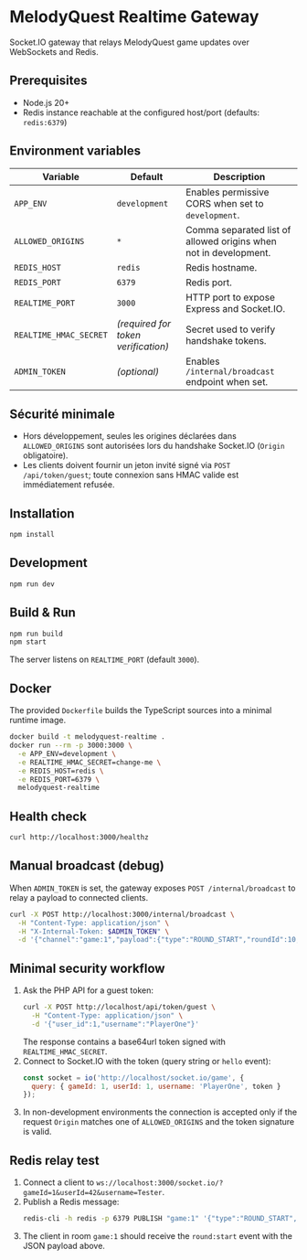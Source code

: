 # MelodyQuest Realtime Gateway

Socket.IO gateway that relays MelodyQuest game updates over WebSockets and Redis.

## Prerequisites

- Node.js 20+
- Redis instance reachable at the configured host/port (defaults: `redis:6379`)

## Environment variables

| Variable | Default | Description |
| --- | --- | --- |
| `APP_ENV` | `development` | Enables permissive CORS when set to `development`. |
| `ALLOWED_ORIGINS` | `*` | Comma separated list of allowed origins when not in development. |
| `REDIS_HOST` | `redis` | Redis hostname. |
| `REDIS_PORT` | `6379` | Redis port. |
| `REALTIME_PORT` | `3000` | HTTP port to expose Express and Socket.IO. |
| `REALTIME_HMAC_SECRET` | _(required for token verification)_ | Secret used to verify handshake tokens. |
| `ADMIN_TOKEN` | _(optional)_ | Enables `/internal/broadcast` endpoint when set. |

## Sécurité minimale

- Hors développement, seules les origines déclarées dans `ALLOWED_ORIGINS` sont autorisées lors du handshake Socket.IO (`Origin` obligatoire).
- Les clients doivent fournir un jeton invité signé via `POST /api/token/guest`; toute connexion sans HMAC valide est immédiatement refusée.

## Installation

```bash
npm install
```

## Development

```bash
npm run dev
```

## Build & Run

```bash
npm run build
npm start
```

The server listens on `REALTIME_PORT` (default `3000`).

## Docker

The provided `Dockerfile` builds the TypeScript sources into a minimal runtime image.

```bash
docker build -t melodyquest-realtime .
docker run --rm -p 3000:3000 \
  -e APP_ENV=development \
  -e REALTIME_HMAC_SECRET=change-me \
  -e REDIS_HOST=redis \
  -e REDIS_PORT=6379 \
  melodyquest-realtime
```

## Health check

```bash
curl http://localhost:3000/healthz
```

## Manual broadcast (debug)

When `ADMIN_TOKEN` is set, the gateway exposes `POST /internal/broadcast` to relay a payload to connected clients.

```bash
curl -X POST http://localhost:3000/internal/broadcast \
  -H "Content-Type: application/json" \
  -H "X-Internal-Token: $ADMIN_TOKEN" \
  -d '{"channel":"game:1","payload":{"type":"ROUND_START","roundId":10,"track_id":5}}'
```

## Minimal security workflow

1. Ask the PHP API for a guest token:
   ```bash
   curl -X POST http://localhost/api/token/guest \
     -H "Content-Type: application/json" \
     -d '{"user_id":1,"username":"PlayerOne"}'
   ```
   The response contains a base64url token signed with `REALTIME_HMAC_SECRET`.
2. Connect to Socket.IO with the token (query string or `hello` event):
   ```javascript
   const socket = io('http://localhost/socket.io/game', {
     query: { gameId: 1, userId: 1, username: 'PlayerOne', token }
   });
   ```
3. In non-development environments the connection is accepted only if the request `Origin` matches one of `ALLOWED_ORIGINS` and the token signature is valid.

## Redis relay test

1. Connect a client to `ws://localhost:3000/socket.io/?gameId=1&userId=42&username=Tester`.
2. Publish a Redis message:
   ```bash
   redis-cli -h redis -p 6379 PUBLISH "game:1" '{"type":"ROUND_START","roundId":10,"track_id":5}'
   ```
3. The client in room `game:1` should receive the `round:start` event with the JSON payload above.
